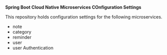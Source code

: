 **Spring Boot Cloud Native Microservices COnfiguration Settings**

This repository holds configuration settings for the following microservices.

- note
- category
- reminder
- user
- user Authentication
